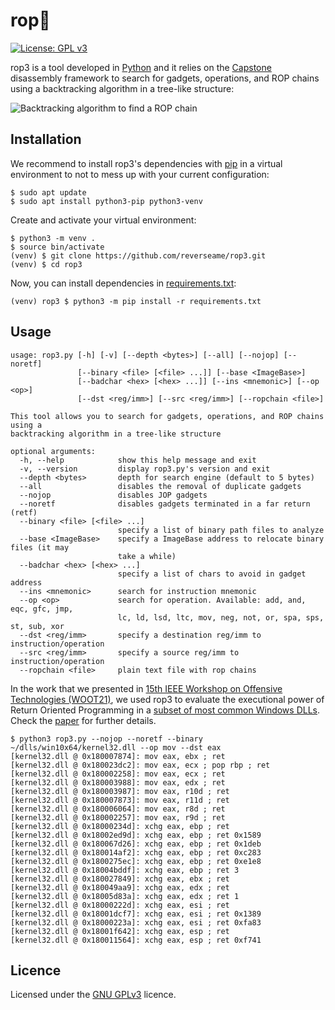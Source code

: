 # rop🌲

[![License: GPL v3](https://img.shields.io/badge/License-GPLv3-blue.svg)](https://www.gnu.org/licenses/gpl-3.0)

rop3 is a tool developed in [Python](https://www.python.org/downloads/) and it relies on the [Capstone](https://www.capstone-engine.org/) disassembly framework to search for gadgets, operations, and ROP chains using a backtracking algorithm in a tree-like structure:

![Backtracking algorithm to find a ROP chain](https://drive.google.com/uc?export=view&id=166Vbc9vkXEsMN81cdpjD4yOCuVw5jvVw) 

## Installation

We recommend to install rop3's dependencies with [pip](https://pypi.org/project/pip/) in a virtual environment to not to mess up with your current configuration:

```Shell
$ sudo apt update
$ sudo apt install python3-pip python3-venv
```

Create and activate your virtual environment:

```Shell
$ python3 -m venv .
$ source bin/activate
(venv) $ git clone https://github.com/reverseame/rop3.git
(venv) $ cd rop3
```

Now, you can install dependencies in [requirements.txt](requirements.txt):

```Shell
(venv) rop3 $ python3 -m pip install -r requirements.txt
```

## Usage

```
usage: rop3.py [-h] [-v] [--depth <bytes>] [--all] [--nojop] [--noretf]
               [--binary <file> [<file> ...]] [--base <ImageBase>]
               [--badchar <hex> [<hex> ...]] [--ins <mnemonic>] [--op <op>]
               [--dst <reg/imm>] [--src <reg/imm>] [--ropchain <file>]

This tool allows you to search for gadgets, operations, and ROP chains using a
backtracking algorithm in a tree-like structure

optional arguments:
  -h, --help            show this help message and exit
  -v, --version         display rop3.py's version and exit
  --depth <bytes>       depth for search engine (default to 5 bytes)
  --all                 disables the removal of duplicate gadgets
  --nojop               disables JOP gadgets
  --noretf              disables gadgets terminated in a far return (retf)
  --binary <file> [<file> ...]
                        specify a list of binary path files to analyze
  --base <ImageBase>    specify a ImageBase address to relocate binary files (it may
                        take a while)
  --badchar <hex> [<hex> ...]
                        specify a list of chars to avoid in gadget address
  --ins <mnemonic>      search for instruction mnemonic
  --op <op>             search for operation. Available: add, and, eqc, gfc, jmp,
                        lc, ld, lsd, ltc, mov, neg, not, or, spa, sps, st, sub, xor
  --dst <reg/imm>       specify a destination reg/imm to instruction/operation
  --src <reg/imm>       specify a source reg/imm to instruction/operation
  --ropchain <file>     plain text file with rop chains
```

In the work that we presented in [15th IEEE Workshop on Offensive Technologies (WOOT21)](https://www.ieee-security.org/TC/SP2021/SPW2021/WOOT21/), we used rop3 to evaluate the executional power of Return Oriented Programming in a [subset of most common Windows DLLs](https://drive.google.com/file/d/1gOxUolzrw-xlaW6K-fhzZ7Z-sqxiaZeZ/view?usp=sharing>). Check the [paper](https://drive.google.com/file/d/1sPOmjqTmUfgm0iSSYJCvUAHfC10TNBAn/view) for further details.

```
$ python3 rop3.py --nojop --noretf --binary ~/dlls/win10x64/kernel32.dll --op mov --dst eax
[kernel32.dll @ 0x180007874]: mov eax, ebx ; ret
[kernel32.dll @ 0x180023dc2]: mov eax, ecx ; pop rbp ; ret
[kernel32.dll @ 0x180002258]: mov eax, ecx ; ret
[kernel32.dll @ 0x180003988]: mov eax, edx ; ret
[kernel32.dll @ 0x180003987]: mov eax, r10d ; ret
[kernel32.dll @ 0x180007873]: mov eax, r11d ; ret
[kernel32.dll @ 0x180006064]: mov eax, r8d ; ret
[kernel32.dll @ 0x180002257]: mov eax, r9d ; ret
[kernel32.dll @ 0x18000234d]: xchg eax, ebp ; ret
[kernel32.dll @ 0x18002ed9d]: xchg eax, ebp ; ret 0x1589
[kernel32.dll @ 0x180067d26]: xchg eax, ebp ; ret 0x1deb
[kernel32.dll @ 0x180014af2]: xchg eax, ebp ; ret 0xc283
[kernel32.dll @ 0x1800275ec]: xchg eax, ebp ; ret 0xe1e8
[kernel32.dll @ 0x18004bddf]: xchg eax, ebp ; ret 3
[kernel32.dll @ 0x180027849]: xchg eax, ebx ; ret
[kernel32.dll @ 0x180049aa9]: xchg eax, edx ; ret
[kernel32.dll @ 0x18005d83a]: xchg eax, edx ; ret 1
[kernel32.dll @ 0x18000222d]: xchg eax, esi ; ret
[kernel32.dll @ 0x18001dcf7]: xchg eax, esi ; ret 0x1389
[kernel32.dll @ 0x18000223a]: xchg eax, esi ; ret 0xfa83
[kernel32.dll @ 0x18001f642]: xchg eax, esp ; ret
[kernel32.dll @ 0x180011564]: xchg eax, esp ; ret 0xf741
```

## Licence

Licensed under the [GNU GPLv3](LICENCE) licence.
